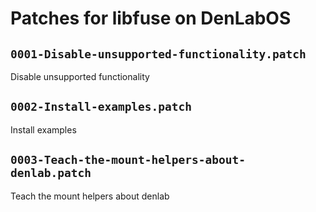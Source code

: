 # Patches for libfuse on DenLabOS

## `0001-Disable-unsupported-functionality.patch`

Disable unsupported functionality

## `0002-Install-examples.patch`

Install examples

## `0003-Teach-the-mount-helpers-about-denlab.patch`

Teach the mount helpers about denlab

